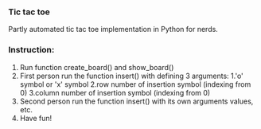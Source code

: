 ### Tic tac toe

Partly automated tic tac toe implementation in Python for nerds.

### Instruction:

1. Run function create_board() and show_board()
2. First person run the function insert() with defining 3 arguments:
    1.'o' symbol or 'x' symbol
    2.row number of insertion symbol (indexing from 0)
    3.column number of insertion symbol (indexing from 0)
3. Second person run the function insert() with its own arguments values, etc.
4. Have fun!

